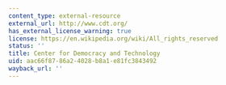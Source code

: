 ```yaml
---
content_type: external-resource
external_url: http://www.cdt.org/
has_external_license_warning: true
license: https://en.wikipedia.org/wiki/All_rights_reserved
status: ''
title: Center for Democracy and Technology
uid: aac66f87-86a2-4028-b8a1-e81fc3843492
wayback_url: ''
---
```

